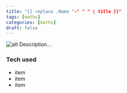 ```yaml
---
title: "{{ replace .Name "-" " " | title }}"
tags: [maths]
categories: [maths]
draft: false
---
```


![alt]( //via.placeholder.com/640x150 )
Description...

### Tech used
* item
* item
* item
